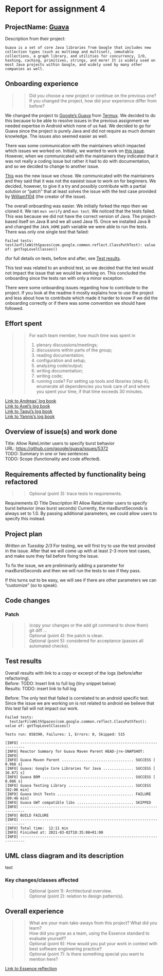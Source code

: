 # Report for assignment 4

## ProjectName: [Guava](https://github.com/google/guava)

Description from their project:

`
Guava is a set of core Java libraries from Google that includes new collection types (such as multimap and multiset), immutable collections, a graph library, and utilities for concurrency, I/O, hashing, caching, primitives, strings, and more! It is widely used on most Java projects within Google, and widely used by many other companies as well.
`

## Onboarding experience
>> Did you choose a new project or continue on the previous one?
>> If you changed the project, how did your experience differ from before?

We changed the project to [Google’s Guava](https://github.com/google/guava) from [Termux](https://github.com/termux). We decided to do this because to be able to resolve issues in the previous assignment we needed expertise in Android which none of us had. We decided to go for Guava since the project is purely Java and did not require as much domain knowledge. The issues also seemed easier as well.

There was some communication with the maintainers which impacted which issues we worked on. Initially, we wanted to work on [this issue](https://github.com/google/guava/issues/5388). However, when we communicated with the maintainers they indicated that it was not really a coding issue but rather it had to do with documentation, and so we decided to change to another issue.

[This](https://github.com/google/guava/issues/5372) was the new issue we chose. We communicated with the maintainers and they said that it was not the easiest issue to work on for beginners. We decided, however, to give it a try and possibly contribute with a partial solution or “patch” that at least solves the issue with the test case provided by [William1104](https://github.com/William1104) (the creator of the issue).

The overall onboarding was easier. We initially forked the repo then we cloned it. We ran `mvn verify` and `mvn test`. We noticed that the tests failed. This was because we did not have the correct version of Java. The project-based itself on Java 8 and we all used Java 15. Once we installed Java 8 and changed the `JAVA_HOME` path variable we were able to run the tests. There was only one single test that failed:

```
Failed tests: 
testJarFileWithSpaces(com.google.common.reflect.ClassPathTest): value of: getTopLevelClasses()
```
(for full details on tests, before and after, see [Test results](#test-results).

This test was related to an android test, so we decided that the test would not impact the issue that we would be working on. This concluded the onboarding since the tests ran with only a minor exception.

There were some onboarding issues regarding how to contribute to the project. If you look at the readme it mostly explains how to use the project and less about how to contribute which made it harder to know if we did the onboarding correctly or if there was some convention we should have followed.

## Effort spent
>> For each team member, how much time was spent in
>> 1. plenary discussions/meetings;
>> 2. discussions within parts of the group;
>> 3. reading documentation;
>> 4. configuration and setup;
>> 5. analyzing code/output;
>> 6. writing documentation;
>> 7. writing code;
>> 8. running code?
>> For setting up tools and libraries (step 4), enumerate all dependencies you took care of and where you spent your time, if that time exceeds 30 minutes.

[Link to Andreas’ log book](https://docs.google.com/document/d/1OZsjMdH_ppJU72kHMfrgS7PO7WUo6HUFv6ujeiKdi5E/edit)</br>
[Link to Axel’s log book](https://docs.google.com/document/d/13l8DoYcv7jKFH0Vujod18wp6Q88Kw9efTzjfDmGxASk/edit)</br>
[Link to Taqui’s log book](https://docs.google.com/document/d/1H5bNKT5r8lJACJ4CnDGRqnWz6zWudV0phNIk8eIEWvI/edit)</br>
[Link to Yannis’s log book](https://docs.google.com/document/d/1zTKMO_6bLzeEWNbbSPKQMBnQs8BoDphy1V4oTGs0_ns/edit?usp=sharing)

## Overview of issue(s) and work done

Title: Allow RateLimiter users to specify burst behavior</br>
URL: https://github.com/google/guava/issues/5372</br>
TODO: Summary in one or two sentences</br>
TODO: Scope (functionality and code affected).

## Requirements affected by functionality being refactored

>> Optional (point 3): trace tests to requirements.

Requirements
ID
Title
Description
R1
Allow RateLimiter users to specify burst behavior (max burst seconds)
Currently, the maxBurstSeconds is always set to 1.0. By passing additional parameters, we could allow users to specify this instead.


## Project plan

_Written on Tuesday 2/3_
For testing, we will first try to use the test provided in the issue. After that we will come up with at least 2-3 more test cases, and make sure they fail before fixing the issue.

To fix the issue, we are preliminarily adding a parameter for maxBurstSeconds and then we will run the tests to see if they pass.

If this turns out to be easy, we will see if there are other parameters we can “customize” (so to speak).

## Code changes

### Patch
>> (copy your changes or the add git command to show them)</br>
>> git diff …</br>
>> Optional (point 4): the patch is clean.</br>
>> Optional (point 5): considered for acceptance (passes all automated checks).

## Test results

Overall results with link to a copy or excerpt of the logs (before/after refactoring).</br>
Before: TODO: Insert link to full log (tiny snippet below)</br>
Results: TODO: insert link to full log</br>

Before:
The only test that failed is correlated to an android specific test. Since the issue we are working on is not related to android we believe that this test fail will not impact our work.
```
Failed tests: 
  testJarFileWithSpaces(com.google.common.reflect.ClassPathTest): value of: getTopLevelClasses()

Tests run: 858390, Failures: 1, Errors: 0, Skipped: 515

[INFO] ------------------------------------------------------------------------
[INFO] Reactor Summary for Guava Maven Parent HEAD-jre-SNAPSHOT:
[INFO] 
[INFO] Guava Maven Parent ................................. SUCCESS [  0.968 s]
[INFO] Guava: Google Core Libraries for Java .............. SUCCESS [ 16.871 s]
[INFO] Guava BOM .......................................... SUCCESS [  0.086 s]
[INFO] Guava Testing Library .............................. SUCCESS [02:06 min]
[INFO] Guava Unit Tests ................................... FAILURE [09:46 min]
[INFO] Guava GWT compatible libs .......................... SKIPPED
[INFO] ------------------------------------------------------------------------
[INFO] BUILD FAILURE
[INFO] ------------------------------------------------------------------------
[INFO] Total time:  12:11 min
[INFO] Finished at: 2021-03-02T10:35:08+01:00
[INFO] ------------------------------------------------------------------------
```


## UML class diagram and its description
text

### Key changes/classes affected
>> Optional (point 1): Architectural overview.</br>
>> Optional (point 2): relation to design pattern(s).</br>

## Overall experience
>> What are your main take-aways from this project? What did you learn?</br>
>> How did you grow as a team, using the Essence standard to evaluate yourself?</br>
>> Optional (point 6): How would you put your work in context with best software engineering practice?</br>
>> Optional (point 7): Is there something special you want to mention here?

[Link to Essence reflection](https://docs.google.com/document/d/1KQ4pNqrz04qa5X6lS0pwcGrY_X-ajNPmXTJFTWebimA/edit?usp=sharing)
